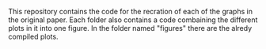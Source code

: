 This repository contains the code for the recration of each of the graphs in the original paper. Each folder also contains a code combaining the different plots in it into one figure. In the folder named "figures" there are the alredy compiled plots.
